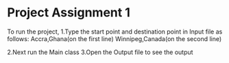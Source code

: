 # Project Assignment 1

To run the project,
1.Type the start point and destination point in Input file as follows:
Accra,Ghana(on the first line)
Winnipeg,Canada(on the second line)

2.Next run the Main class
3.Open the Output file to see the output
